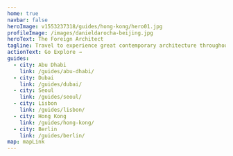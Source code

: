 ```yaml
---
home: true
navbar: false
heroImage: v1553237318/guides/hong-kong/hero01.jpg
profileImage: /images/danieldarocha-beijing.jpg
heroText: The Foreign Architect
tagline: Travel to experience great contemporary architecture throughout the world.
actionText: Go Explore →
guides:
  - city: Abu Dhabi
    link: /guides/abu-dhabi/
  - city: Dubai
    link: /guides/dubai/
  - city: Seoul
    link: /guides/seoul/
  - city: Lisbon
    link: /guides/lisbon/
  - city: Hong Kong
    link: /guides/hong-kong/
  - city: Berlin
    link: /guides/berlin/
map: mapLink
---
```

